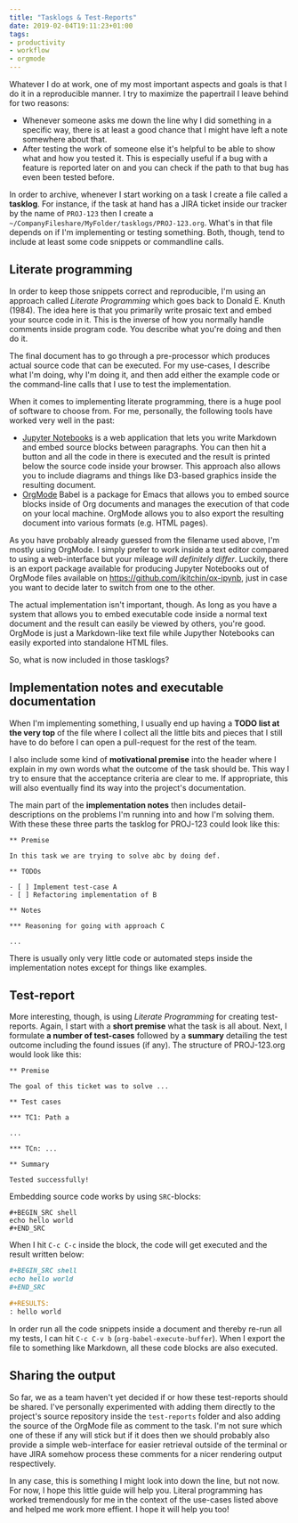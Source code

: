 ```yaml
---
title: "Tasklogs & Test-Reports"
date: 2019-02-04T19:11:23+01:00
tags:
- productivity
- workflow
- orgmode
---
```


Whatever I do at work, one of my most important aspects and goals is
that I do it in a reproducible manner. I try to maximize the
papertrail I leave behind for two reasons:

* Whenever someone asks me down the line why I did something in a
  specific way, there is at least a good chance that I might have left
  a note somewhere about that.
* After testing the work of someone else it's helpful to be able to
  show what and how you tested it. This is especially useful if a bug
  with a feature is reported later on and you can check if the path to
  that bug has even been tested before.
  
In order to archive, whenever I start working on a task I create a
file called a **tasklog**. For instance, if the task at hand has a
JIRA ticket inside our tracker by the name of `PROJ-123` then I create
a `~/CompanyFileshare/MyFolder/tasklogs/PROJ-123.org`. What's in that
file depends on if I'm implementing or testing something. Both,
though, tend to include at least some code snippets or commandline
calls.


## Literate programming

In order to keep those snippets correct and reproducible, I'm using an
approach called *Literate Programming* which goes back to Donald
E. Knuth (1984). The idea here is that you primarily write prosaic
text and embed your source code in it. This is the inverse of how you
normally handle comments inside program code. You describe what you're
doing and then do it.

The final document has to go through a pre-processor which produces
actual source code that can be executed. For my use-cases, I describe
what I'm doing, why I'm doing it, and then add either the example code
or the command-line calls that I use to test the implementation.

When it comes to implementing literate programming, there is a huge
pool of software to choose from. For me, personally, the following
tools have worked very well in the past:

* [Jupyter Notebooks](https://jupyter.org/) is a web application that
  lets you write Markdown and embed source blocks between
  paragraphs. You can then hit a button and all the code in there is
  executed and the result is printed below the source code inside your
  browser. This approach also allows you to include diagrams and
  things like D3-based graphics inside the resulting document.
* [OrgMode](http://orgmode.org/) Babel is a package for Emacs that
  allows you to embed source blocks inside of Org documents and
  manages the execution of that code on your local machine. OrgMode
  allows you to also export the resulting document into various
  formats (e.g. HTML pages).

As you have probably already guessed from the filename used above, I'm
mostly using OrgMode. I simply prefer to work inside a text editor
compared to using a web-interface but your mileage *will definitely
differ*. Luckily, there is an export package available for producing
Jupyter Notebooks out of OrgMode files available on
<https://github.com/jkitchin/ox-ipynb>, just in case you want to
decide later to switch from one to the other.

The actual implementation isn't important, though. As long as you have
a system that allows you to embed executable code inside a normal text
document and the result can easily be viewed by others, you're
good. OrgMode is just a Markdown-like text file while Jupyther
Notebooks can easily exported into standalone HTML files.

So, what is now included in those tasklogs?


## Implementation notes and executable documentation

When I'm implementing something, I usually end up having a **TODO list
at the very top** of the file where I collect all the little bits and
pieces that I still have to do before I can open a pull-request for
the rest of the team.

I also include some kind of **motivational premise** into the header
where I explain in my own words what the outcome of the task should
be. This way I try to ensure that the acceptance criteria are clear to
me. If appropriate, this will also eventually find its way into the
project's documentation.

The main part of the **implementation notes** then includes
detail-descriptions on the problems I'm running into and how I'm
solving them. With these these three parts the tasklog for PROJ-123
could look like this:

```text
** Premise

In this task we are trying to solve abc by doing def.

** TODOs

- [ ] Implement test-case A
- [ ] Refactoring implementation of B

** Notes

*** Reasoning for going with approach C

...
```

There is usually only very little code or automated steps inside the
implementation notes except for things like examples.


## Test-report

More interesting, though, is using *Literate Programming* for creating
test-reports. Again, I start with a **short premise** what the task is
all about. Next, I formulate **a number of test-cases** followed by a
**summary** detailing the test outcome including the found issues (if
any). The structure of PROJ-123.org would look like this:

```text
** Premise

The goal of this ticket was to solve ...

** Test cases

*** TC1: Path a

...

*** TCn: ...

** Summary

Tested successfully!
```

Embedding source code works by using `SRC`-blocks:

```
#+BEGIN_SRC shell
echo hello world
#+END_SRC
```

When I hit `C-c C-c` inside the block, the code will get executed and
the result written below:

```org
#+BEGIN_SRC shell
echo hello world
#+END_SRC

#+RESULTS:
: hello world
```

In order run all the code snippets inside a document and thereby
re-run all my tests, I can hit `C-c C-v b`
(`org-babel-execute-buffer`). When I export the file to something like
Markdown, all these code blocks are also executed.


## Sharing the output

So far, we as a team haven't yet decided if or how these test-reports
should be shared. I've personally experimented with adding them
directly to the project's source repository inside the `test-reports`
folder and also adding the source of the OrgMode file as comment to
the task. I'm not sure which one of these if any will stick but if it
does then we should probably also provide a simple web-interface for
easier retrieval outside of the terminal or have JIRA somehow process
these comments for a nicer rendering output respectively.

In any case, this is something I might look into down the line, but
not now. For now, I hope this little guide will help you. Literal
programming has worked tremendously for me in the context of the
use-cases listed above and helped me work more effient. I hope it will
help you too!
